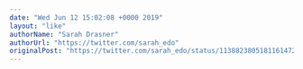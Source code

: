 ```yaml
---
date: "Wed Jun 12 15:02:08 +0000 2019"
layout: "like"
authorName: "Sarah Drasner"
authorUrl: "https://twitter.com/sarah_edo"
originalPost: "https://twitter.com/sarah_edo/status/1138823805181161472"
---
```

